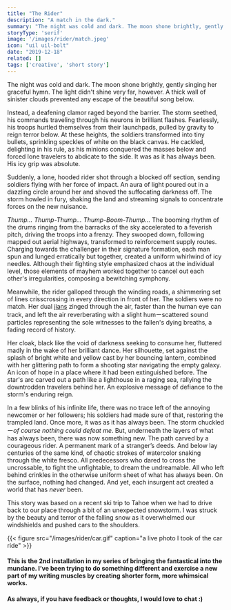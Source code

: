 ```yaml
---
title: "The Rider"
description: "A match in the dark."
summary: "The night was cold and dark. The moon shone brightly, gently singing her graceful hymn. The light didn’t shine very far, however. A thick wall of sinister clouds prevented any escape of the beautiful song below."
storyType: 'serif'
image: '/images/rider/match.jpeg'
icon: "uil uil-bolt"
date: "2019-12-18"
related: []
tags: ['creative', 'short story']
---
```

The night was cold and dark. The moon shone brightly, gently singing her graceful hymn. The light didn't shine very far, however. A thick wall of sinister clouds prevented any escape of the beautiful song below. 

Instead, a deafening clamor raged beyond the barrier. The storm seethed, his commands traveling through his neurons in brilliant flashes. Fearlessly, his troops hurtled themselves from their launchpads, pulled by gravity to reign terror below. At these heights, the soldiers transformed into tiny bullets, sprinkling speckles of white on the black canvas. He cackled, delighting in his rule, as his minions conquered the masses below and forced lone travelers to abdicate to the side. It was as it has always been. His icy grip was absolute. 

Suddenly, a lone, hooded rider shot through a blocked off section, sending soldiers flying with her force of impact. An aura of light poured out in a dazzling circle around her and shoved the suffocating darkness off. The storm howled in fury, shaking the land and streaming signals to concentrate forces on the new nuisance.

*Thump... Thump-Thump... Thump-Boom-Thump...* The booming rhythm of the drums ringing from the barracks of the sky accelerated to a feverish pitch, driving the troops into a frenzy. They swooped down, following mapped out aerial highways, transformed to reinforcement supply routes. Charging towards the challenger in their signature formation, each man spun and lunged erratically but together, created a uniform whirlwind of icy needles. Although their fighting style emphasized chaos at the individual level, those elements of mayhem worked together to cancel out each other's irregularities, composing a bewitching symphony. 

Meanwhile, the rider galloped through the winding roads, a shimmering set of lines crisscrossing in every direction in front of her. The soldiers were no match. Her dual [jians](https://en.wikipedia.org/wiki/Jian) zinged through the air, faster than the human eye can track, and left the air reverberating with a slight humーscattered sound particles representing the sole witnesses to the fallen's dying breaths, a fading record of history. 

Her cloak, black like the void of darkness seeking to consume her, fluttered madly in the wake of her brilliant dance. Her silhouette, set against the splash of bright white and yellow cast by her bouncing lantern, combined with her glittering path to form a shooting star navigating the empty galaxy. An icon of hope in a place where it had been extinguished before. The star's arc carved out a path like a lighthouse in a raging sea, rallying the downtrodden travelers behind her. An explosive message of defiance to the storm's enduring reign. 

In a few blinks of his infinite life, there was no trace left of the annoying newcomer or her followers; his soldiers had made sure of that, restoring the trampled land. Once more, it was as it has always been. The storm chuckledー*of course nothing could defeat me*. But, underneath the layers of what has always been, there was now something new. The path carved by a courageous rider. A permanent mark of a stranger’s deeds. And below lay centuries of the same kind, of chaotic strokes of watercolor snaking through the white fresco. All predecessors who dared to cross the uncrossable, to fight the unfightable, to dream the undreamable. All who left behind crinkles in the otherwise uniform sheet of what has always been. On the surface, nothing had changed. And yet, each insurgent act created a world that has *never* been.

This story was based on a recent ski trip to Tahoe when we had to drive back to our place through a bit of an unexpected snowstorm. I was struck by the beauty and terror of the falling snow as it overwhelmed our windshields and pushed cars to the shoulders. 

{{< figure src="/images/rider/car.gif" caption="a live photo I took of the car ride" >}}

#### This is the 2nd installation in my series of bringing the fantastical into the mundane. I’ve been trying to do something different and exercise a new part of my writing muscles by creating shorter form, more whimsical works.
#### As always, if you have feedback or thoughts, I would love to chat :)
